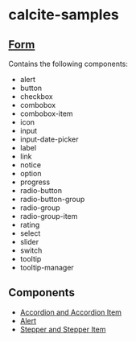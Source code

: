 # calcite-samples
## [Form](0-form.html)
Contains the following components:
- alert
- button
- checkbox
- combobox
- combobox-item
- icon
- input
- input-date-picker
- label
- link
- notice
- option
- progress
- radio-button
- radio-button-group
- radio-group
- radio-group-item
- rating
- select
- slider
- switch
- tooltip
- tooltip-manager
## Components

- [Accordion and Accordion Item](accordion.html)  
- [Alert](alert.html)  
- [Stepper and Stepper Item](stepper.html)  

